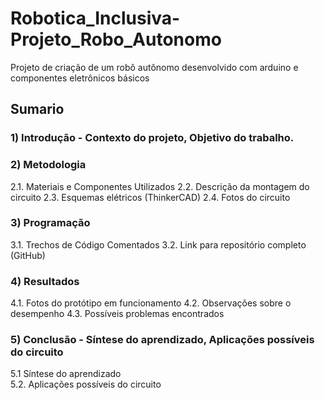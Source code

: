 # Robotica_Inclusiva-Projeto_Robo_Autonomo
Projeto de criação de um robô autônomo desenvolvido com arduino e componentes eletrônicos básicos

## Sumario
### 1) Introdução - Contexto do projeto, Objetivo do trabalho. 
### 2) Metodologia 
  2.1. Materiais e Componentes Utilizados
  2.2. Descrição da montagem do circuito
  2.3. Esquemas elétricos (ThinkerCAD)
  2.4. Fotos do circuito
### 3) Programação 
  3.1. Trechos de Código Comentados
  3.2. Link para repositório completo (GitHub)
### 4) Resultados 
  4.1. Fotos do protótipo em funcionamento 
  4.2. Observações sobre o desempenho 
  4.3. Possíveis problemas encontrados 
### 5) Conclusão - Síntese do aprendizado, Aplicações possíveis do circuito 
  5.1 Síntese do aprendizado  
  5.2. Aplicações possíveis do circuito 
